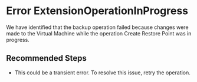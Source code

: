 <properties
	pageTitle="ExtensionOperationInProgress"
	description="ExtensionOperationInProgress"
	infoBubbleText="Command execution failed."
	service="microsoft.recoveryservices"
	resource="backup"
	authors="srinathvasireddy"
	ms.author="srinathvasireddy"
	displayOrder=""
	articleId="azurebackup-crc-extensionoperationinprogress"
	diagnosticScenario="azurebackup-crc-extensionoperationinprogress"
	selfHelpType="diagnostics"
	supportTopicIds=""
	resourceTags=""
	productPesIds="15207"
	cloudEnvironments="public"
/>

# Error ExtensionOperationInProgress

<!--issueDescription-->
We have identified that the backup operation failed because changes were made to the Virtual Machine while the operation Create Restore Point was in progress.
<!--/issueDescription-->

## **Recommended Steps**

* This could be a transient error. To resolve this issue, retry the operation.
